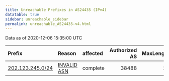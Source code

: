 ```yaml
---
title: Unreachable Prefixes in AS24435 (IPv4)
datatable: true
sidebar: unreachable_sidebar
permalink: unreachable_AS24435-v4.html
---
```


Data as of 2020-12-06 15:35:00 UTC


<div class="datatable-begin"></div>

| Prefix                                                     | Reason                                                                                                  | affected   |   Authorized AS |   MaxLength | Anchor                                       |   unreachable /24s |
|:-----------------------------------------------------------|:--------------------------------------------------------------------------------------------------------|:-----------|----------------:|------------:|:---------------------------------------------|-------------------:|
| [202.123.245.0/24](https://stat.ripe.net/202.123.245.0/24) | [INVALID ASN](https://rpki-validator.ripe.net/announcement-preview?asn=AS24435&prefix=202.123.245.0/24) | complete   |           38488 |          24 | [APNIC](unreachable_APNIC_RPKI_Root-v4.html) |                  1 |

<div class="datatable-end"></div>